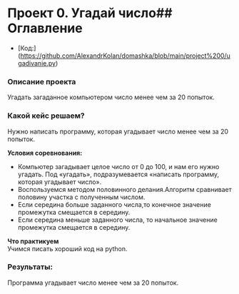 # Проект 0. Угадай число## Оглавление 
* [Код:] (https://github.com/AlexandrKolan/domashka/blob/main/project%200/ugadivanie.py)

### Описание проекта    
Угадать загаданное компьютером число менее чем за 20 попыток.
### Какой кейс решаем?    
Нужно написать программу, которая угадывает число менее чем за 20 попыток.

**Условия соревнования:**  
- Компьютер загадывает целое число от 0 до 100, и нам его нужно угадать. Под «угадать», подразумевается «написать программу, которая угадывает число».
- Воспользуемся методом половинного делания.Алгоритм сравнивает половину участка с полученным числом.
- Если середина больше заданного числа,то конечное значение промежутка смещается в середину.
- Если середина меньше заданного числа, то начальное значение промежутка смещается в середину.

**Что практикуем**     
Учимся писать хороший код на python.
### Результаты:
Программа угадывает число менее чем за 20 попыток.

